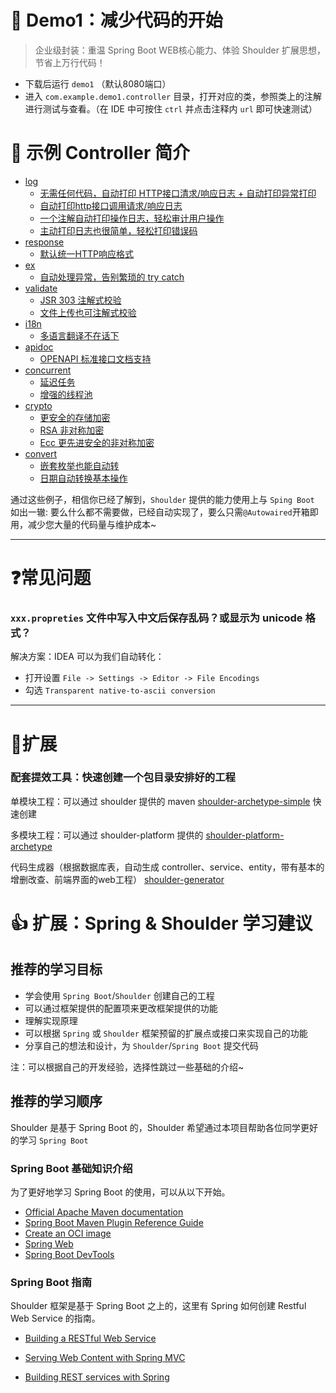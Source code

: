# 🤩 Demo1：减少代码的开始

> 企业级封装：重温 Spring Boot WEB核心能力、体验 Shoulder 扩展思想，节省上万行代码！

- 下载后运行 `demo1` （默认8080端口）
- 进入 `com.example.demo1.controller` 目录，打开对应的类，参照类上的注解进行测试与查看。（在 IDE 中可按住 `ctrl` 并点击注释内 `url` 即可快速测试）

# 📂 示例 Controller 简介

- [log](src/main/java/com/example/demo1/controller/log)
  - [无需任何代码，自动打印 HTTP接口清求/响应日志 + 自动打印异常打印](src/main/java/com/example/demo1/controller/log/ApiLogDemoController.java)
  - [自动打印http接口调用请求/响应日志](src/main/java/com/example/demo1/controller/log/HttpLogDemoController.java)
  - [一个注解自动打印操作日志，轻松审计用户操作](src/main/java/com/example/demo1/controller/log/OperationLogDemoController.java)
  - [主动打印日志也很简单，轻松打印错误码](src/main/java/com/example/demo1/controller/log/LoggerDemoController.java)
- [response](src/main/java/com/example/demo1/controller/response)
  - [默认统一HTTP响应格式](src/main/java/com/example/demo1/controller/response/RestfulResponseDemoController.java)
- [ex](src/main/java/com/example/demo1/controller/ex)
  - [自动处理异常，告别繁琐的 try catch](src/main/java/com/example/demo1/controller/ex/ExceptionDemoController.java)
- [validate](src/main/java/com/example/demo1/controller/validate)
  - [JSR 303 注解式校验](src/main/java/com/example/demo1/controller/validate/ValidateController.java)
  - [文件上传也可注解式校验](src/main/java/com/example/demo1/controller/validate/FileUploadController.java)
- [i18n](src/main/java/com/example/demo1/controller/i18n)
  - [多语言翻译不在话下](src/main/java/com/example/demo1/controller/i18n/ShoulderI18nDemoController.java)
- [apidoc](src/main/java/com/example/demo1/controller/apidoc)
  - [OPENAPI 标准接口文档支持](src/main/java/com/example/demo1/controller/apidoc/OpenAPI3DemoController.java)
- [concurrent](src/main/java/com/example/demo1/controller/concurrent)
  - [延迟任务](src/main/java/com/example/demo1/controller/concurrent/DelayTaskDemoController.java)
  - [增强的线程池](src/main/java/com/example/demo1/controller/concurrent/ThreadEnhancerDemoController.java)
- [crypto](src/main/java/com/example/demo1/controller/crypto)
  - [更安全的存储加密](src/main/java/com/example/demo1/controller/crypto/local/LocalCryptoDemoController.java)
  - [RSA 非对称加密](src/main/java/com/example/demo1/controller/crypto/asymmetric/RsaCryptoDemoController.java)
  - [Ecc 更先进安全的非对称加密](src/main/java/com/example/demo1/controller/crypto/asymmetric/EccCryptoDemoController.java)
- [convert](src/main/java/com/example/demo1/controller/convert)
  - [嵌套枚举也能自动转](src/main/java/com/example/demo1/controller/convert/EnumConvertController.java)
  - [日期自动转换基本操作](src/main/java/com/example/demo1/controller/convert/DateParamConvertController.java)


通过这些例子，相信你已经了解到，`Shoulder` 提供的能力使用上与 `Sping Boot` 如出一辙: 要么什么都不需要做，已经自动实现了，要么只需`@Autowaired`开箱即用，减少您大量的代码量与维护成本~

---

# ❓常见问题

### `xxx.propreties` 文件中写入中文后保存乱码？或显示为 unicode 格式？

解决方案：IDEA 可以为我们自动转化：
- 打开设置 `File -> Settings -> Editor -> File Encodings`
- 勾选 `Transparent native-to-ascii conversion`

---

# 🌟扩展

### 配套提效工具：快速创建一个包目录安排好的工程

单模块工程：可以通过 shoulder 提供的
maven [shoulder-archetype-simple](https://github.com/ChinaLym/shoulder-framework/tree/master/shoulder-archetype-simple)
快速创建

多模块工程：可以通过 shoulder-platform
提供的 [shoulder-platform-archetype](https://github.com/ChinaLym/shoulder-platform/tree/main/shoulder-platform-common/shoulder-platform-archetype)

代码生成器（根据数据库表，自动生成 controller、service、entity，带有基本的增删改查、前端界面的web工程）
[shoulder-generator](https://github.com/ChinaLym/shoulder-platform/tree/main/shoulder-generator)


# 👍 扩展：Spring & Shoulder 学习建议

## 推荐的学习目标

- 学会使用 `Spring Boot`/`Shoulder` 创建自己的工程
- 可以通过框架提供的配置项来更改框架提供的功能
- 理解实现原理
- 可以根据 `Spring` 或 `Shoulder` 框架预留的扩展点或接口来实现自己的功能
- 分享自己的想法和设计，为 `Shoulder`/`Spring Boot` 提交代码

注：可以根据自己的开发经验，选择性跳过一些基础的介绍~

## 推荐的学习顺序

Shoulder 是基于 Spring Boot 的，Shoulder 希望通过本项目帮助各位同学更好的学习 `Spring Boot`

### Spring Boot 基础知识介绍

为了更好地学习 Spring Boot 的使用，可以从以下开始。

* [Official Apache Maven documentation](https://maven.apache.org/guides/index.html)
* [Spring Boot Maven Plugin Reference Guide](https://docs.spring.io/spring-boot/docs/2.3.2.RELEASE/maven-plugin/reference/html/)
* [Create an OCI image](https://docs.spring.io/spring-boot/docs/2.3.2.RELEASE/maven-plugin/reference/html/#build-image)
* [Spring Web](https://docs.spring.io/spring-boot/docs/2.3.2.RELEASE/reference/htmlsingle/#boot-features-developing-web-applications)
* [Spring Boot DevTools](https://docs.spring.io/spring-boot/docs/2.3.2.RELEASE/reference/htmlsingle/#using-boot-devtools)

### Spring Boot 指南

Shoulder 框架是基于 Spring Boot 之上的，这里有 Spring 如何创建 Restful Web Service 的指南。

* [Building a RESTful Web Service](https://spring.io/guides/gs/rest-service/)

* [Serving Web Content with Spring MVC](https://spring.io/guides/gs/serving-web-content/)

* [Building REST services with Spring](https://spring.io/guides/tutorials/bookmarks/)
